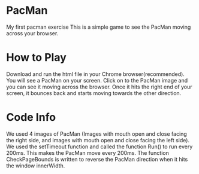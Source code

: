 # PacMan
My first pacman exercise
This is a simple game to see the PacMan moving across your browser. 

# How to Play
Download and run the html file in your Chrome browser(recommended). You will see a PacMan on your screen. Click on to the PacMan image and you can see it moving across the browser. Once it hits the right end of your screen, it bounces back and starts moving towards the other direction.

# Code Info
We used 4 images of PacMan (Images with mouth open and close facing the right side, and images with mouth open and close facing the left side). We used the setTimeout function and called the function Run() to run every 200ms. This makes the PacMan move every 200ms.
The function CheckPageBounds is written to reverse the PacMan direction when it hits the window innerWidth.


